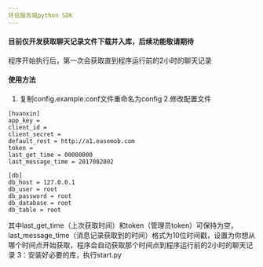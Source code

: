 ```yaml
---
环信服务端python SDK
---
```


#### 目前仅开发获取聊天记录文件下载并入库，后续功能敬请期待
程序开始执行后，第一次会获取直到程序运行前的2小时的聊天记录

#### 使用方法
1. 复制config.example.conf文件重命名为config
2.修改配置文件
```
[huanxin]
app_key =
client_id =
client_secret =
default_rest = http://a1.easemob.com
token =
last_get_time = 00000000
last_message_time = 2017082802

[db]
db_host = 127.0.0.1
db_user = root
db_password = root
db_database = root
db_table = root

```
其中last_get_time（上次获取时间）和token（管理员token）可保持为空，last_message_time（消息记录获取到的时间）格式为10位时间戳，设置为你想从哪个时间点开始获取，程序会自动获取那个时间点到程序运行前的2小时的聊天记录
3：安装好必要的库，执行start.py